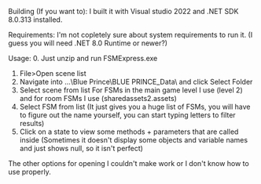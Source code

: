 Building (If you want to):
I built it with Visual studio 2022 and .NET SDK 8.0.313 installed.

Requirements:
I'm not copletely sure about system requirements to run it. (I guess you will need .NET 8.0 Runtime or newer?)

Usage:
0. Just unzip and run FSMExpress.exe
1. File>Open scene list
2. Navigate into ...\Blue Prince\BLUE PRINCE_Data\ and click Select Folder
3. Select scene from list
For FSMs in the main game level I use (level 2) and for room FSMs I use (sharedassets2.assets)
4. Select FSM from list (It just gives you a huge list of FSMs, you will have to figure out the name yourself, you can start typing letters to filter results)
5. Click on a state to view some methods + parameters that are called inside (Sometimes it doesn't display some objects and variable names and just shows null, so it isn't perfect)

The other options for opening I couldn't make work or I don't know how to use properly.
